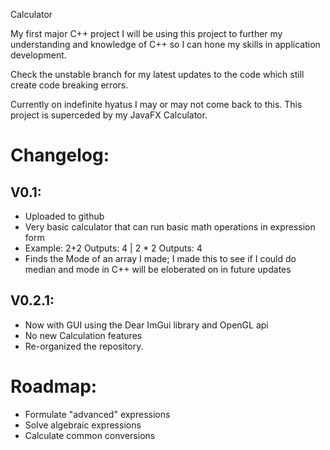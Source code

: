 Calculator

My first major C++ project
I will be using this project to further my understanding and knowledge of C++ so I can hone my skills in application development.

Check the unstable branch for my latest updates to the code which still create code breaking errors.

Currently on indefinite hyatus I may or may not come back to this. This project is superceded by my JavaFX Calculator.

# Changelog:

## V0.1:
 
 - Uploaded to github
 - Very basic calculator that can run basic math operations in expression form
 - Example: 2+2 Outputs: 4 | 2 * 2 Outputs: 4
 - Finds the Mode of an array I made; I made this to see if I could do median and mode in C++ will be eloberated on in future updates
  
## V0.2.1:
  
  - Now with GUI using the Dear ImGui library and OpenGL api
  - No new Calculation features
  - Re-organized the repository.
    
# Roadmap:
  
  - Formulate "advanced" expressions
  - Solve algebraic expressions
  - Calculate common conversions 
